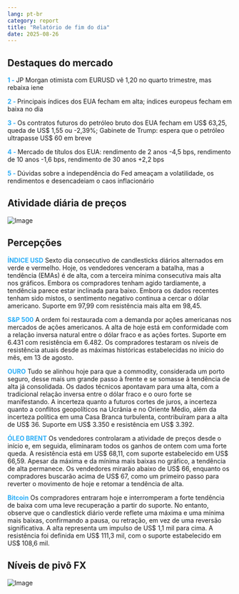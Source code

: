 ```yaml
---
lang: pt-br
category: report
title: "Relatório de fim do dia"
date: 2025-08-26
---
```



<h2>Destaques do mercado</h2>
<strong style="color: #2caef7;">1 - </strong> JP Morgan otimista com EURUSD vê 1,20 no quarto trimestre, mas rebaixa iene

<strong style="color: #2caef7;">2 - </strong> Principais índices dos EUA fecham em alta; índices europeus fecham em baixa no dia

<strong style="color: #2caef7;">3 - </strong> Os contratos futuros do petróleo bruto dos EUA fecham em US$ 63,25, queda de US$ 1,55 ou -2,39%; Gabinete de Trump: espera que o petróleo ultrapasse US$ 60 em breve

<strong style="color: #2caef7;">4 - </strong> Mercado de títulos dos EUA: rendimento de 2 anos -4,5 bps, rendimento de 10 anos -1,6 bps, rendimento de 30 anos +2,2 bps

<strong style="color: #2caef7;">5 - </strong> Dúvidas sobre a independência do Fed ameaçam a volatilidade, os rendimentos e desencadeiam o caos inflacionário



<h2>Atividade diária de preços</h2>
<img src="https://markleighedu.github.io/img/Aug-2025/26-Aug-2025/price.jpg" alt="Image"/>

<h2>Percepções</h2>
<strong style="color: #2caef7;">ÍNDICE USD</strong> Sexto dia consecutivo de candlesticks diários alternados em verde e vermelho. Hoje, os vendedores venceram a batalha, mas a tendência (EMAs) é de alta, com a terceira mínima consecutiva mais alta nos gráficos. Embora os compradores tenham agido tardiamente, a tendência parece estar inclinada para baixo. Embora os dados recentes tenham sido mistos, o sentimento negativo continua a cercar o dólar americano. Suporte em 97,99 com resistência mais alta em 98,45.

<strong style="color: #2caef7;">S&P 500</strong> A ordem foi restaurada com a demanda por ações americanas nos mercados de ações americanos. A alta de hoje está em conformidade com a relação inversa natural entre o dólar fraco e as ações fortes. Suporte em 6.431 com resistência em 6.482. Os compradores testaram os níveis de resistência atuais desde as máximas históricas estabelecidas no início do mês, em 13 de agosto.

<strong style="color: #2caef7;">OURO</strong> Tudo se alinhou hoje para que a commodity, considerada um porto seguro, desse mais um grande passo à frente e se somasse à tendência de alta já consolidada. Os dados técnicos apontavam para uma alta, com a tradicional relação inversa entre o dólar fraco e o ouro forte se manifestando. A incerteza quanto a futuros cortes de juros, a incerteza quanto a conflitos geopolíticos na Ucrânia e no Oriente Médio, além da incerteza política em uma Casa Branca turbulenta, contribuíram para a alta de US$ 36. Suporte em US$ 3.350 e resistência em US$ 3.392.

<strong style="color: #2caef7;">ÓLEO BRENT</strong> Os vendedores controlaram a atividade de preços desde o início e, em seguida, eliminaram todos os ganhos de ontem com uma forte queda. A resistência está em US$ 68,11, com suporte estabelecido em US$ 66,59. Apesar da máxima e da mínima mais baixas no gráfico, a tendência de alta permanece. Os vendedores mirarão abaixo de US$ 66, enquanto os compradores buscarão acima de US$ 67, como um primeiro passo para reverter o movimento de hoje e retomar a tendência de alta.

<strong style="color: #2caef7;">Bitcoin</strong> Os compradores entraram hoje e interromperam a forte tendência de baixa com uma leve recuperação a partir do suporte. No entanto, observe que o candlestick diário verde reflete uma máxima e uma mínima mais baixas, confirmando a pausa, ou retração, em vez de uma reversão significativa. A alta representa um impulso de US$ 1,1 mil para cima. A resistência foi definida em US$ 111,3 mil, com o suporte estabelecido em US$ 108,6 mil.



<h2>Níveis de pivô FX</h2>
<img src="https://markleighedu.github.io/img/Aug-2025/26-Aug-2025/pivot.jpg" alt="Image"/>